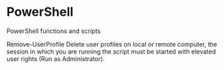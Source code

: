 # PowerShell
PowerShell functions and scripts


Remove-UserProfile 
Delete user profiles on local or remote computer, the session in which you are running the script must be started with elevated user rights (Run as Administrator). 
